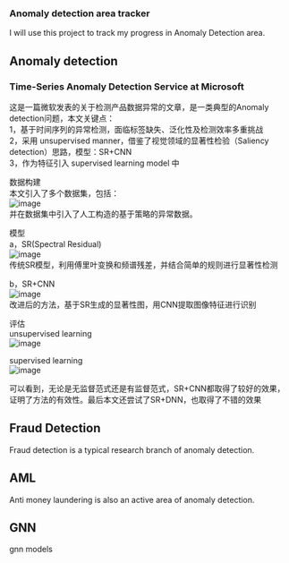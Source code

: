 ### Anomaly detection area tracker

I will use this project to track my progress in Anomaly Detection area.

## Anomaly detection

### Time-Series Anomaly Detection Service at Microsoft

这是一篇微软发表的关于检测产品数据异常的文章，是一类典型的Anomaly detection问题，本文关键点：  
  1，基于时间序列的异常检测，面临标签缺失、泛化性及检测效率多重挑战  
  2，采用 unsupervised manner，借鉴了视觉领域的显著性检验（Saliency detection）思路，模型：SR+CNN  
  3，作为特征引入 supervised learning model 中  

数据构建  
  本文引入了多个数据集，包括：  
  ![image](https://user-images.githubusercontent.com/69101330/184881474-7dbaad23-f3a5-4fba-b4e1-929c1879e27e.png)  
  并在数据集中引入了人工构造的基于策略的异常数据。  

模型  
  a，SR(Spectral Residual)  
  ![image](https://user-images.githubusercontent.com/69101330/184882076-b2691896-9570-4311-8990-20bf7c9c6dab.png)  
  传统SR模型，利用傅里叶变换和频谱残差，并结合简单的规则进行显著性检测  

  b，SR+CNN  
  ![image](https://user-images.githubusercontent.com/69101330/184881855-5f290f9a-3f1c-4e0c-b03a-1e03c821c006.png)  
  改进后的方法，基于SR生成的显著性图，用CNN提取图像特征进行识别  

评估  
  unsupervised learning  
  ![image](https://user-images.githubusercontent.com/69101330/184882719-b96ab358-63c7-4518-ad47-036fd9d50f0a.png)  

  supervised learning  
  ![image](https://user-images.githubusercontent.com/69101330/184882768-ee216268-a400-4174-9721-ceb1f08b4503.png)  
  
  可以看到，无论是无监督范式还是有监督范式，SR+CNN都取得了较好的效果，证明了方法的有效性。最后本文还尝试了SR+DNN，也取得了不错的效果  

## Fraud Detection

Fraud detection is a typical research branch of anomaly detection.

## AML

Anti money laundering is also an active area of anomaly detection.

## GNN

gnn models
